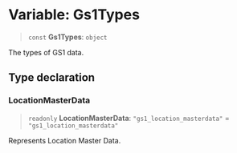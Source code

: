 # Variable: Gs1Types

> `const` **Gs1Types**: `object`

The types of GS1 data.

## Type declaration

### LocationMasterData

> `readonly` **LocationMasterData**: `"gs1_location_masterdata"` = `"gs1_location_masterdata"`

Represents Location Master Data.
